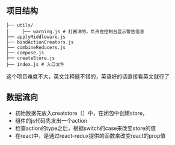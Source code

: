 ## 项目结构
```
├── utils/
│     ├── warning.js # 打酱油的，负责在控制台显示警告信息
├── applyMiddleware.js
├── bindActionCreators.js
├── combineReducers.js
├── compose.js
├── createStore.js
├── index.js # 入口文件
```
这个项目难度不大，英文注释挺不错的，英语好的话直接看英文就行了

## 数据流向
- 初始数据先放入creatstore（）中，在闭包中创建store，
- 组件的js代码先发出一个action
- 检查action的type之后，根据switch的case来改变store的值
- 在react中，是通过react-redux提供的函数来改变react的prop值